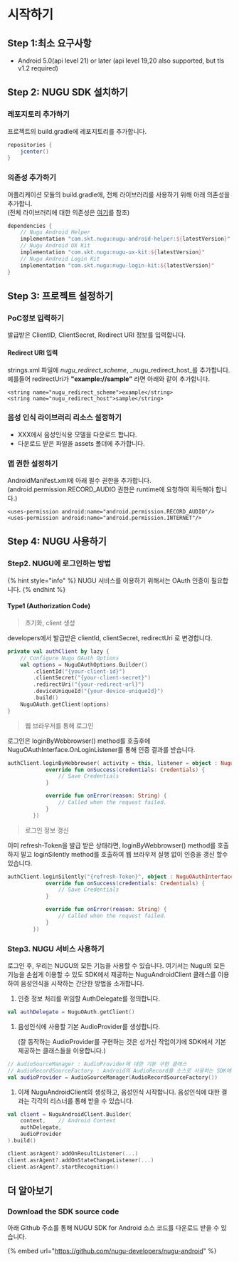 # 시작하기

## Step 1:최소 요구사항

* Android 5.0\(api level 21\) or later \(api level 19,20 also supported, but  tls v1.2 required\)

## Step 2: NUGU  SDK 설치하기

### 레포지토리 추가하기

프로젝트의 build.gradle에 레포지토리를 추가합니다.

```groovy
repositories {
    jcenter()
}
```

### 의존성 추가하기

어플리케이션 모듈의 build.gradle에, 전체 라이브러리를 사용하기 위해 아래 의존성을 추가합니.  
\(전체 라이브러리에 대한 의존성은 [여기](https://github.com/nugu-developers/nugu-android)를 참조\)

```groovy
dependencies {
    // Nugu Android Helper
    implementation "com.skt.nugu:nugu-android-helper:${latestVersion}"
    // Nugu Android UX Kit
    implementation "com.skt.nugu:nugu-ux-kit:${latestVersion}"
    // Nugu Android Login Kit
    implementation "com.skt.nugu:nugu-login-kit:${latestVersion}"
}
```

## Step 3: 프로젝트 설정하기

### PoC정보 입력하기

발급받은 ClientID, ClientSecret, Redirect URI 정보를 입력합니다.

#### Redirect URI 입력

strings.xml 파일에 _nugu\_redirect\_scheme_, _nugu\_redirect\_host_를 추가합니다. 예를들어 redirectUri가 **"example://sample"** 라면 아래와 같이 추가합니다.

```markup
<string name="nugu_redirect_scheme">example</string>
<string name="nugu_redirect_host">sample</string>
```

### 음성 인식 라이브러리 리소스 설정하기

* XXX에서 음성인식용 모델을 다운로드 합니다.
* 다운로드 받은 파일을 assets 폴더에 추가합니다.

### 앱 권한 설정하기

AndroidManifest.xml에 아래 필수 권한을 추가합니다.  
\(android.permission.RECORD\_AUDIO 권한은 runtime에 요청하여 획득해야 합니다.\)

```markup
<uses-permission android:name="android.permission.RECORD_AUDIO"/>
<uses-permission android:name="android.permission.INTERNET"/>
```

## Step 4: NUGU 사용하기

### Step2. NUGU에 로그인하는 방법

{% hint style="info" %}
NUGU 서비스를 이용하기 위해서는 OAuth 인증이 필요합니다.
{% endhint %}

#### Type1 \(Authorization Code\)

> 초기화, client 생성

developers에서 발급받은 clientId, clientSecret, redirectUri 로 변경합니다.

```kotlin
private val authClient by lazy {
    // Configure Nugu OAuth Options
    val options = NuguOAuthOptions.Builder()
        .clientId("{your-client-id}")
        .clientSecret("{your-client-secret}")
        .redirectUri("{your-redirect-url}")
        .deviceUniqueId("{your-device-uniqueId}")
        .build()
    NuguOAuth.getClient(options)
}
```

> 웹 브라우저를 통해 로그인

로그인은 loginByWebbrowser\(\) method를 호출후에 NuguOAuthInterface.OnLoginListener를 통해 인증 결과를 받습니다.

```kotlin
authClient.loginByWebbrowser( activity = this, listener = object : NuguOAuthInterface.OnLoginListener {
            override fun onSuccess(credentials: Credentials) {
                // Save Credentials
            }

            override fun onError(reason: String) {
                // Called when the request failed.
            }
        })
```

> 로그인 정보 갱신

이미 refresh-Token을 발급 받은 상태라면, loginByWebbrowser\(\) method를 호출하지 말고 loginSilently method를 호출하여 웹 브라우저 실행 없이 인증을 갱신 할수 있습니다.

```kotlin
authClient.loginSilently("{refresh-Token}", object : NuguOAuthInterface.OnLoginListener {
            override fun onSuccess(credentials: Credentials) {
                // Save Credentials 
            }

            override fun onError(reason: String) {
                // Called when the request failed.
            }
        })
```

### Step3. NUGU 서비스 사용하기

로그인 후, 우리는 NUGU의 모든 기능을 사용할 수 있습니다. 여기서는 Nugu의 모든 기능을 손쉽게 이용할 수 있도 SDK에서 제공하는 NuguAndroidClient 클래스를 이용하여 음성인식을 시작하는 간단한 방법을 소개합니다.

1. 인증 정보 처리를 위임할 AuthDelegate를 정의합니다.

```kotlin
val authDelegate = NuguOAuth.getClient()
```

1. 음성인식에 사용할 기본 AudioProvider를 생성합니다.   

   \(잘 동작하는 AudioProvider를 구현하는 것은 성가신 작업이기에 SDK에서 기본제공하는 클래스들을 이용합니다.\)

```kotlin
// AudioSourceManager : AudioProvider에 대한 기본 구현 클래스
// AudioRecordSourceFactory : Android의 AudioRecord를 소스로 사용하는 SDK에서 제공
val audioProvider = AudioSourceManager(AudioRecordSourceFactory())
```

1. 이제 NuguAndroidClient의 생성하고, 음성인식 시작합니다. 음성인식에 대한 결과는 각각의 리스너를 통해 받을 수 있습니다.

```kotlin
val client = NuguAndroidClient.Builder(
    context,    // Android Context
    authDelegate,
    audioProvider
).build()

client.asrAgent?.addOnResultListener(...)
client.asrAgent?.addOnStateChangeListener(...)
client.asrAgent?.startRecognition()
```

## 더 알아보기

### Download the SDK source code

아래 Github 주소를 통해 NUGU SDK for Android 소스 코드를 다운로드 받을 수 있습니다.

{% embed url="https://github.com/nugu-developers/nugu-android" %}

